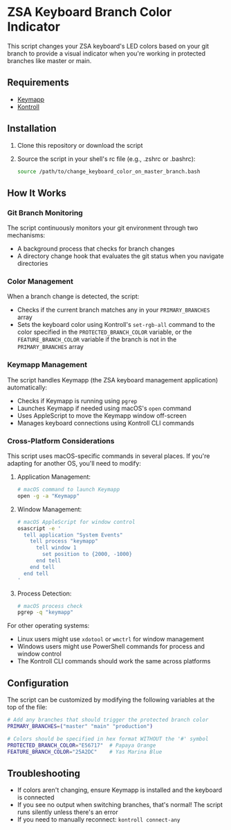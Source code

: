 # ZSA Keyboard Branch Color Indicator

This script changes your ZSA keyboard's LED colors based on your git branch to provide a visual indicator when you're working in protected branches like master or main.

## Requirements
- [Keymapp](https://www.zsa.io/flash/)
- [Kontroll](https://github.com/zsa/kontroll)

## Installation
1. Clone this repository or download the script

2. Source the script in your shell's rc file (e.g., .zshrc or .bashrc):
   ```bash
   source /path/to/change_keyboard_color_on_master_branch.bash
   ```

## How It Works

### Git Branch Monitoring
The script continuously monitors your git environment through two mechanisms:
- A background process that checks for branch changes
- A directory change hook that evaluates the git status when you navigate directories

### Color Management
When a branch change is detected, the script:
- Checks if the current branch matches any in your `PRIMARY_BRANCHES` array
- Sets the keyboard color using Kontroll's `set-rgb-all` command to the color specified in the `PROTECTED_BRANCH_COLOR` variable, or the `FEATURE_BRANCH_COLOR` variable if the branch is not in the `PRIMARY_BRANCHES` array


### Keymapp Management
The script handles Keymapp (the ZSA keyboard management application) automatically:
- Checks if Keymapp is running using `pgrep`
- Launches Keymapp if needed using macOS's `open` command
- Uses AppleScript to move the Keymapp window off-screen
- Manages keyboard connections using Kontroll CLI commands

### Cross-Platform Considerations
This script uses macOS-specific commands in several places. If you're adapting for another OS, you'll need to modify:

1. Application Management:
   ```bash
   # macOS command to launch Keymapp
   open -g -a "Keymapp"
   ```

2. Window Management:
   ```bash
   # macOS AppleScript for window control
   osascript -e '
     tell application "System Events"
       tell process "keymapp"
         tell window 1
           set position to {2000, -1000}
         end tell
       end tell
     end tell
   '
   ```

3. Process Detection:
   ```bash
   # macOS process check
   pgrep -q "keymapp"
   ```

For other operating systems:
- Linux users might use `xdotool` or `wmctrl` for window management
- Windows users might use PowerShell commands for process and window control
- The Kontroll CLI commands should work the same across platforms

## Configuration
The script can be customized by modifying the following variables at the top of the file:

```bash
# Add any branches that should trigger the protected branch color
PRIMARY_BRANCHES=("master" "main" "production")

# Colors should be specified in hex format WITHOUT the '#' symbol
PROTECTED_BRANCH_COLOR="E56717"  # Papaya Orange   
FEATURE_BRANCH_COLOR="25A2DC"    # Yas Marina Blue
```

## Troubleshooting
- If colors aren't changing, ensure Keymapp is installed and the keyboard is connected
- If you see no output when switching branches, that's normal! The script runs silently unless there's an error
- If you need to manually reconnect: `kontroll connect-any`